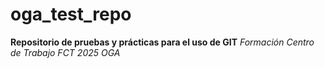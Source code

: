 # oga_test_repo

**Repositorio de pruebas y prácticas para el uso de GIT**
*Formación Centro de Trabajo FCT 2025 OGA*



